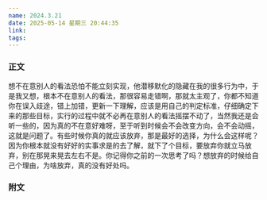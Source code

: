 ```yaml
---
name: 2024.3.21
date: 2025-05-14 星期三 20:44:35
link: 
tags:
---
```

### 正文
想不在意别人的看法恐怕不能立刻实现，他潜移默化的隐藏在我的很多行为中，于是我又想，根本不在意别人的看法，那很容易走错啊，那就太主观了，你都不知道你在误入歧途，错上加错，更新一下理解，应该是用自己的判定标准，仔细确定下来的那些目标，实行的过程中就不必再在意别人的看法摇摆不动了，当然我还是会听一些的，因为真的不在意好难呀，至于听到时候会不会改变方向，会不会动摇，这就是问题了。有些时候你真的就应该放弃，那是最好的选择，为什么会这样呢？因为你根本就没有好好的实事求是的去了解，就下了个目标，要放弃你就立马放弃，别在那晃来晃去左右不是。你记得你之前的一次思考了吗？想放弃的时候给自己个理由，为啥放弃，真的没有好处吗。





### 附文